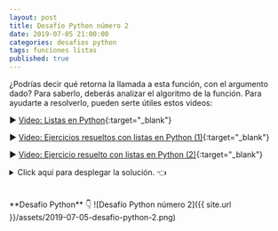 ```yaml
---
layout: post
title: Desafío Python número 2
date: 2019-07-05 21:00:00
categories: desafios python
tags: funciones listas
published: true
---
```

¿Podrías decir qué retorna la llamada a esta función, con el argumento dado? Para saberlo, deberás analizar el algoritmo de la función. Para ayudarte a resolverlo, pueden serte útiles estos videos: 

▶️ [Video: Listas en Python](https://www.youtube.com/watch?v=TEHBEGj1MSU){:target="_blank"}

▶️ [Video: Ejercicios resueltos con listas en Python (1)](https://www.youtube.com/watch?v=0NTaCJQUE1I){:target="_blank"}

▶️ [Video: Ejercicio resuelto con listas en Python (2)](https://www.youtube.com/watch?v=8fKMHKvDieU){:target="_blank"}

<details><summary>Click aquí para desplegar la solución. 👈</summary>
<br />La opción correcta es la c.
<br />
<br />✏️ Explicación:
<br />✅ Opción c): este algoritmo retorna una lista con los elementos de la secuencia pasada por parámetro, excepto los elementos duplicados consecutivos. El parámetro puede ser cualquier secuencia (un string, una lista, una tupla...).
<br />Para ello, se almacena en una lista el primer elemento de la secuencia y se comienza a recorrer desde el segundo elemento en adelante, mediante la rebanada secuencia[1:]. Por cada elemento de la secuencia, se verifica si es igual al último elemento de la lista, el cual se encuentra en la posición len(lista)-1. Si son diferentes, significa que el elemento que se está evaluando es diferente del anterior, entonces se lo agrega en la lista (si son iguales, significa que el elemento tiene un duplicado consecutivo en la secuencia, y en ese caso no se hace nada).
<br />🚫 Opciones incorrectas:
<br />a): en esta lista aparecen todos los caracteres del string, por lo que no se eliminan duplicados consecutivos.
<br />b): esta lista elimina la letra "a" inicial, lo cual no se corresponde con el algoritmo, porque "a" y "A" son dos caracteres diferentes. Además, elimina una sola ocurrencia de la "h", de la que se encontraban 3 ocurrencias en el string pasado por parámetro.
<br />
<div markdown="1">💻 [Código ejecutable](https://repl.it/@programacionde1/Python-Desafio-2){:target="_blank"}
  </div>
<br />
<div markdown="1">![Solución al desafío]({{ site.url }}/assets/2019-07-05-desafio-python-2-solucion.png)
  </div></details>

<br />
<br />
**Desafío Python** 👇
![Desafío Python número 2]({{ site.url }}/assets/2019-07-05-desafio-python-2.png)
